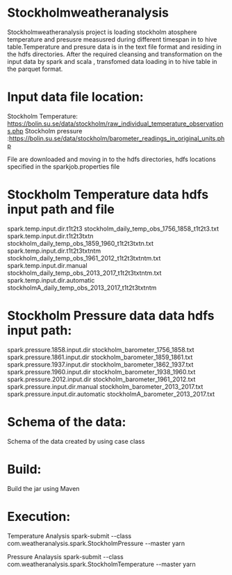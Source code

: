 # Stockholmweatheranalysis

Stockholmweatheranalysis project is loading stockholm atosphere temperature and presusre measusred during different timespan in to hive table.Temperature and presure data is in the text file format and residing in the hdfs directories. After the required cleansing and transformation on the input data by spark and scala , transfomed data loading in to hive table in the parquet format.
 
# Input data file location:
Stockholm Temperature: https://bolin.su.se/data/stockholm/raw_individual_temperature_observations.php
Stockholm pressure :https://bolin.su.se/data/stockholm/barometer_readings_in_original_units.php

File are downloaded and moving in to the hdfs directories, hdfs locations specified in the sparkjob.properties file

# Stockholm Temperature data hdfs input path and file
spark.temp.input.dir.t1t2t3           stockholm_daily_temp_obs_1756_1858_t1t2t3.txt
spark.temp.input.dir.t1t2t3txtn       stockholm_daily_temp_obs_1859_1960_t1t2t3txtn.txt
spark.temp.input.dir.t1t2t3txtntm     stockholm_daily_temp_obs_1961_2012_t1t2t3txtntm.txt
spark.temp.input.dir.manual           stockholm_daily_temp_obs_2013_2017_t1t2t3txtntm.txt
spark.temp.input.dir.automatic        stockholmA_daily_temp_obs_2013_2017_t1t2t3txtntm

# Stockholm Pressure data data hdfs input path:
spark.pressure.1858.input.dir 	      stockholm_barometer_1756_1858.txt
spark.pressure.1861.input.dir         stockholm_barometer_1859_1861.txt
spark.pressure.1937.input.dir         stockholm_barometer_1862_1937.txt
spark.pressure.1960.input.dir         stockholm_barometer_1938_1960.txt
spark.pressure.2012.input.dir         stockholm_barometer_1961_2012.txt
spark.pressure.input.dir.manual       stockholm_barometer_2013_2017.txt
spark.pressure.input.dir.automatic    stockholmA_barometer_2013_2017.txt

# Schema of the data:
Schema of the data created by using case class

# Build:
Build the jar using Maven
  
# Execution:
Temperature Analysis
spark-submit --class com.weatheranalysis.spark.StockholmPressure --master yarn <location of weatheranalysis-1.0.0.jar>

Pressure Analaysis
spark-submit --class com.weatheranalysis.spark.StockholmTemperature --master yarn <location of weatheranalysis-1.0.0.jar>
